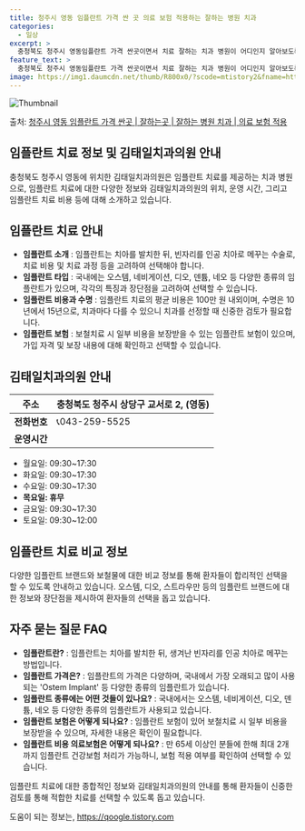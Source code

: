 ```yaml
---
title: 청주시 영동 임플란트 가격 싼 곳 의료 보험 적용하는 잘하는 병원 치과
categories:
  - 일상
excerpt: >
  충청북도 청주시 영동임플란트 가격 싼곳이면서 치료 잘하는 치과 병원이 어디인지 알아보도록 하겠습니다. 충청북도 청주시 영동에 위치한 김태일치과의원 순서대로 안내 드리며, 임플란트 치료시 신경써야 할 부분 또한 같이 공유 드리겠습니다.2024년 임플란트 가격 살펴보기 👈 클릭임플란트 평균 가격김태일치과의원표 내에 있는 전화 번호를 클릭 하시면 김태일치과의원로 바로 전화 연결 됩니다.분류주소전화번호치과의원충청북도 청주시 상당구 교서로 2, (영동)📞043-259-5525로 전화하기김태일치과의원 위치 확인하기 👈 클릭요일운영시간월요일09:30~17:30화요일09:30~17:30수요일09:30~17:30목요일휴무금요일09:30~17:30토요일09:30~12:00임플..
feature_text: >
  충청북도 청주시 영동임플란트 가격 싼곳이면서 치료 잘하는 치과 병원이 어디인지 알아보도록 하겠습니다. 충청북도 청주시 영동에 위치한 김태일치과의원 순서대로 안내 드리며, 임플란트 치료시 신경써야 할 부분 또한 같이 공유 드리겠습니다.2024년 임플란트 가격 살펴보기 👈 클릭임플란트 평균 가격김태일치과의원표 내에 있는 전화 번호를 클릭 하시면 김태일치과의원로 바로 전화 연결 됩니다.분류주소전화번호치과의원충청북도 청주시 상당구 교서로 2, (영동)📞043-259-5525로 전화하기김태일치과의원 위치 확인하기 👈 클릭요일운영시간월요일09:30~17:30화요일09:30~17:30수요일09:30~17:30목요일휴무금요일09:30~17:30토요일09:30~12:00임플..
image: https://img1.daumcdn.net/thumb/R800x0/?scode=mtistory2&fname=https%3A%2F%2Fblog.kakaocdn.net%2Fdn%2FRA5yc%2FbtsGY3IEZes%2FMKWWhlWFqhKT9Nag8iYre0%2Fimg.webp
---
```


![Thumbnail](https://img1.daumcdn.net/thumb/R800x0/?scode=mtistory2&fname=https%3A%2F%2Fblog.kakaocdn.net%2Fdn%2FRA5yc%2FbtsGY3IEZes%2FMKWWhlWFqhKT9Nag8iYre0%2Fimg.webp)

<p>출처: <a href="https://qoogle.tistory.com/7162" rel="dofollow">청주시 영동 임플란트 가격 싼곳 | 잘하는곳 | 잘하는 병원 치과 | 의료 보험 적용</a> </p>

## 임플란트 치료 정보 및 김태일치과의원 안내

충청북도 청주시 영동에 위치한 김태일치과의원은 임플란트 치료를 제공하는 치과 병원으로, 임플란트 치료에 대한 다양한 정보와 김태일치과의원의
위치, 운영 시간, 그리고 임플란트 치료 비용 등에 대해 소개하고 있습니다.

## 임플란트 치료 안내

  * **임플란트 소개** : 임플란트는 치아를 발치한 뒤, 빈자리를 인공 치아로 메꾸는 수술로, 치료 비용 및 치료 과정 등을 고려하여 선택해야 합니다.
  * **임플란트 타입** : 국내에는 오스템, 네비게이션, 디오, 덴튬, 네오 등 다양한 종류의 임플란트가 있으며, 각각의 특징과 장단점을 고려하여 선택할 수 있습니다.
  * **임플란트 비용과 수명** : 임플란트 치료의 평균 비용은 100만 원 내외이며, 수명은 10년에서 15년으로, 치과마다 다를 수 있으니 치과를 선정할 때 신중한 검토가 필요합니다.
  * **임플란트 보험** : 보철치료 시 일부 비용을 보장받을 수 있는 임플란트 보험이 있으며, 가입 자격 및 보장 내용에 대해 확인하고 선택할 수 있습니다.

## 김태일치과의원 안내

**주소** | 충청북도 청주시 상당구 교서로 2, (영동)  
---|---  
**전화번호** | 📞043-259-5525  
**운영시간** | 

  * 월요일: 09:30~17:30
  * 화요일: 09:30~17:30
  * 수요일: 09:30~17:30
  * **목요일: 휴무**
  * 금요일: 09:30~17:30
  * 토요일: 09:30~12:00

  
  
## 임플란트 치료 비교 정보

다양한 임플란트 브랜드와 보철물에 대한 비교 정보를 통해 환자들이 합리적인 선택을 할 수 있도록 안내하고 있습니다. 오스템, 디오,
스트라우만 등의 임플란트 브랜드에 대한 정보와 장단점을 제시하여 환자들의 선택을 돕고 있습니다.

## 자주 묻는 질문 FAQ

  * **임플란트란?** : 임플란트는 치아를 발치한 뒤, 생겨난 빈자리를 인공 치아로 메꾸는 방법입니다.
  * **임플란트 가격은?** : 임플란트의 가격은 다양하며, 국내에서 가장 오래되고 많이 사용되는 'Ostem Implant' 등 다양한 종류의 임플란트가 있습니다.
  * **임플란트 종류에는 어떤 것들이 있나요?** : 국내에서는 오스템, 네비게이션, 디오, 덴튬, 네오 등 다양한 종류의 임플란트가 사용되고 있습니다.
  * **임플란트 보험은 어떻게 되나요?** : 임플란트 보험이 있어 보철치료 시 일부 비용을 보장받을 수 있으며, 자세한 내용은 확인이 필요합니다.
  * **임플란트 비용 의료보험은 어떻게 되나요?** : 만 65세 이상인 분들에 한해 최대 2개까지 임플란트 건강보험 처리가 가능하니, 보험 적용 여부를 확인하여 선택할 수 있습니다.

임플란트 치료에 대한 종합적인 정보와 김태일치과의원의 안내를 통해 환자들이 신중한 검토를 통해 적합한 치료를 선택할 수 있도록 돕고
있습니다.

 

도움이 되는 정보는, <a href="https://qoogle.tistory.com" rel="dofollow">https://qoogle.tistory.com</a>


